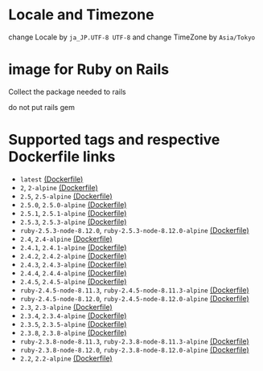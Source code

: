 # Locale and Timezone

change Locale by `ja_JP.UTF-8 UTF-8`
and
change TimeZone by `Asia/Tokyo`

# image for Ruby on Rails

Collect the package needed to rails

do not put rails gem

# Supported tags and respective Dockerfile links

* `latest` [(Dockerfile)](https://github.com/gendosu/docker-ruby-for-rails)
* `2`, `2-alpine` [(Dockerfile)](https://github.com/gendosu/docker-ruby-for-rails/blob/2)
* `2.5`, `2.5-alpine` [(Dockerfile)](https://github.com/gendosu/docker-ruby-for-rails/blob/2.5)
* `2.5.0`, `2.5.0-alpine` [(Dockerfile)](https://github.com/gendosu/docker-ruby-for-rails/blob/2.5.0)
* `2.5.1`, `2.5.1-alpine` [(Dockerfile)](https://github.com/gendosu/docker-ruby-for-rails/blob/2.5.1)
* `2.5.3`, `2.5.3-alpine` [(Dockerfile)](https://github.com/gendosu/docker-ruby-for-rails/blob/2.5.3)
* `ruby-2.5.3-node-8.12.0`, `ruby-2.5.3-node-8.12.0-alpine` [(Dockerfile)](https://github.com/gendosu/docker-ruby-for-rails/blob/ruby-2.5.3-node-8.12.0)
* `2.4`, `2.4-alpine` [(Dockerfile)](https://github.com/gendosu/docker-ruby-for-rails/blob/2.4)
* `2.4.1`, `2.4.1-alpine` [(Dockerfile)](https://github.com/gendosu/docker-ruby-for-rails/blob/2.4.1)
* `2.4.2`, `2.4.2-alpine` [(Dockerfile)](https://github.com/gendosu/docker-ruby-for-rails/blob/2.4.2)
* `2.4.3`, `2.4.3-alpine` [(Dockerfile)](https://github.com/gendosu/docker-ruby-for-rails/blob/2.4.3)
* `2.4.4`, `2.4.4-alpine` [(Dockerfile)](https://github.com/gendosu/docker-ruby-for-rails/blob/2.4.4)
* `2.4.5`, `2.4.5-alpine` [(Dockerfile)](https://github.com/gendosu/docker-ruby-for-rails/blob/2.4.5)
* `ruby-2.4.5-node-8.11.3`, `ruby-2.4.5-node-8.11.3-alpine` [(Dockerfile)](https://github.com/gendosu/docker-ruby-for-rails/blob/ruby-2.4.5-node-8.11.3)
* `ruby-2.4.5-node-8.12.0`, `ruby-2.4.5-node-8.12.0-alpine` [(Dockerfile)](https://github.com/gendosu/docker-ruby-for-rails/blob/ruby-2.4.5-node-8.12.0)
* `2.3`, `2.3-alpine` [(Dockerfile)](https://github.com/gendosu/docker-ruby-for-rails/blob/2.3)
* `2.3.4`, `2.3.4-alpine` [(Dockerfile)](https://github.com/gendosu/docker-ruby-for-rails/blob/2.3.4)
* `2.3.5`, `2.3.5-alpine` [(Dockerfile)](https://github.com/gendosu/docker-ruby-for-rails/blob/2.3.5)
* `2.3.8`, `2.3.8-alpine` [(Dockerfile)](https://github.com/gendosu/docker-ruby-for-rails/blob/2.3.8)
* `ruby-2.3.8-node-8.11.3`, `ruby-2.3.8-node-8.11.3-alpine` [(Dockerfile)](https://github.com/gendosu/docker-ruby-for-rails/blob/ruby-2.3.8-node-8.11.3)
* `ruby-2.3.8-node-8.12.0`, `ruby-2.3.8-node-8.12.0-alpine` [(Dockerfile)](https://github.com/gendosu/docker-ruby-for-rails/blob/ruby-2.3.8-node-8.12.0)
* `2.2`, `2.2-alpine` [(Dockerfile)](https://github.com/gendosu/docker-ruby-for-rails/blob/2.2)

